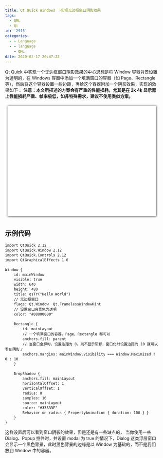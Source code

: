 ```yaml
---
title: Qt Quick Windows 下实现无边框窗口阴影效果
tags:
  - QML
  - Qt
id: '2915'
categories:
  - - Language
  - - language
    - QML
date: 2020-02-17 20:47:22
---
```


Qt Quick 中实现一个无边框窗口阴影效果的中心思想是将 Window 容器背景设置为透明的，在 Windows 容器中添加一个填满窗口的容器（如 Page、Rectangle 等），然后将这个容器设置一些边距，再给这个容器附加一个阴影效果，实现的效果如下： **注意：本文所描述的方案会有严重的性能损耗，尤其是在 2k 4k 显示器上性能损耗严重、帧率极低，如非特殊需求，建议不使用类似方案。**
<!-- more -->
[![](/images/2020/02/2020-02-17_20-42-59.png)](/images/2020/02/2020-02-17_20-42-59.png)

## 示例代码

```
import QtQuick 2.12
import QtQuick.Window 2.12
import QtQuick.Controls 2.12
import QtGraphicalEffects 1.0

Window {
    id: mainWindow
    visible: true
    width: 640
    height: 480
    title: qsTr("Hello World")
    // 无边框窗口
    flags: Qt.Window  Qt.FramelessWindowHint
    // 设置窗口背景色为透明
    color: "#00000000"

    Rectangle {
        id: mainLayout
        // 一个填满窗口的容器，Page、Rectangle 都可以
        anchors.fill: parent
        // 当窗口全屏时，设置边距为 0，则不显示阴影，窗口化时设置边距为 10 就可以看到阴影了
        anchors.margins: mainWindow.visibility === Window.Maximized ? 0 : 10
    }

    DropShadow {
        anchors.fill: mainLayout
        horizontalOffset: 1
        verticalOffset: 1
        radius: 8
        samples: 16
        source: mainLayout
        color: "#33333F"
        Behavior on radius { PropertyAnimation { duration: 100 } }
    }
}
```

这样设置后可以看到窗口阴影的效果，但是还是有一些缺点的， 当你使用一些 Dialog、Popup 控件时，并设置 modal 为 true 的情况下，Dialog 这类浮层窗口会显示一个黑色背景，此时黑色背景的边缘是以 Window 为基础的，而不是我们放到 Window 中的容器。
